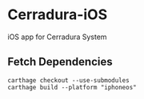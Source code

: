 # Cerradura-iOS
iOS app for Cerradura System

## Fetch Dependencies
    carthage checkout --use-submodules
    carthage build --platform "iphoneos"
